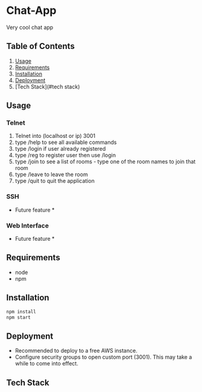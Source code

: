 # Chat-App

Very cool chat app

## Table of Contents

1. [Usage](#usage)
1. [Requirements](#requirements)
1. [Installation](#installation)
1. [Deployment](#deployment)
1. [Tech Stack](#tech stack)


## Usage

### Telnet ###
1. Telnet into (localhost or ip) 3001
1. type /help to see all available commands
1. type /login if user already registered
1. type /reg to register user then use /login
1. type /join to see a list of rooms - type one of the room names to join that room
1. type /leave to leave the room
1. type /quit to quit the application

### SSH ###
* Future feature *

### Web Interface ###
* Future feature *


## Requirements
- node
- npm 


## Installation

```sh
npm install
npm start
```


## Deployment
- Recommended to deploy to a free AWS instance.
- Configure security groups to open custom port (3001). This may take a while to come into effect.

## Tech Stack

